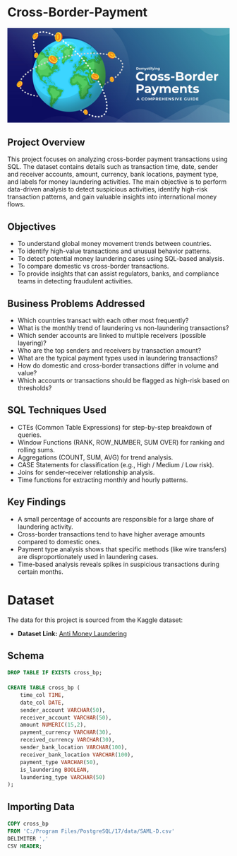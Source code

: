 #  Cross-Border-Payment

![](https://github.com/lakshmivkotigiri-collab/Cross-Border-Payment/blob/main/Cross_Border_Payment_SEA_Main_Banner.jpeg)
## Project Overview
This project focuses on analyzing cross-border payment transactions using SQL. The dataset contains details such as transaction time, date, sender and receiver accounts, amount, currency, bank locations, payment type, and labels for money laundering activities.
The main objective is to perform data-driven analysis to detect suspicious activities, identify high-risk transaction patterns, and gain valuable insights into international money flows.

## Objectives

- To understand global money movement trends between countries.
- To identify high-value transactions and unusual behavior patterns.
- To detect potential money laundering cases using SQL-based analysis.
- To compare domestic vs cross-border transactions.
- To provide insights that can assist regulators, banks, and compliance teams in detecting fraudulent activities.

## Business Problems Addressed

- Which countries transact with each other most frequently?
- What is the monthly trend of laundering vs non-laundering transactions?
- Which sender accounts are linked to multiple receivers (possible layering)?
- Who are the top senders and receivers by transaction amount?
- What are the typical payment types used in laundering transactions?
- How do domestic and cross-border transactions differ in volume and value?
- Which accounts or transactions should be flagged as high-risk based on thresholds?

## SQL Techniques Used

- CTEs (Common Table Expressions) for step-by-step breakdown of queries.
- Window Functions (RANK, ROW_NUMBER, SUM OVER) for ranking and rolling sums.
- Aggregations (COUNT, SUM, AVG) for trend analysis.
- CASE Statements for classification (e.g., High / Medium / Low risk).
- Joins for sender–receiver relationship analysis.
- Time functions for extracting monthly and hourly patterns.

## Key Findings

- A small percentage of accounts are responsible for a large share of laundering activity.
- Cross-border transactions tend to have higher average amounts compared to domestic ones.
- Payment type analysis shows that specific methods (like wire transfers) are disproportionately used in laundering cases.
- Time-based analysis reveals spikes in suspicious transactions during certain months.





# Dataset

The data for this project is sourced from the Kaggle dataset:

- **Dataset Link:** [Anti Money Laundering](https://www.kaggle.com/datasets/berkanoztas/synthetic-transaction-monitoring-dataset-aml?utm_source=chatgpt.com)

## Schema

```sql
DROP TABLE IF EXISTS cross_bp;

CREATE TABLE cross_bp (
    time_col TIME,
    date_col DATE,
    sender_account VARCHAR(50),
    receiver_account VARCHAR(50),
    amount NUMERIC(15,2),
    payment_currency VARCHAR(30),   
    received_currency VARCHAR(30),
    sender_bank_location VARCHAR(100),
    receiver_bank_location VARCHAR(100),
    payment_type VARCHAR(50),
    is_laundering BOOLEAN,
    laundering_type VARCHAR(50)
);
```
## Importing Data
```sql
COPY cross_bp
FROM 'C:/Program Files/PostgreSQL/17/data/SAML-D.csv'
DELIMITER ',' 
CSV HEADER;
```


















